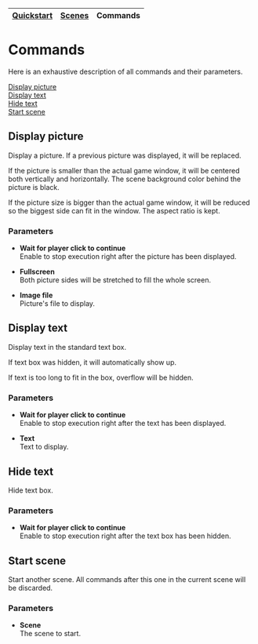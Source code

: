 | [Quickstart](quickstart.md) | [Scenes](scenes.md) | Commands |
| --- | --- | --- |

# Commands

Here is an exhaustive description of all commands and their parameters.

[Display picture](#display-picture)  
[Display text](#display-text)  
[Hide text](#hide-text)  
[Start scene](#start-scene)  

## Display picture

Display a picture. If a previous picture was displayed, it will be replaced.

If the picture is smaller than the actual game window, it will be centered both 
vertically and horizontally. The scene background color behind the picture is black.

If the picture size is bigger than the actual game window, it will be reduced so
the biggest side can fit in the window. The aspect ratio is kept.

### Parameters

- **Wait for player click to continue**  
Enable to stop execution right after the picture has been displayed.

- **Fullscreen**  
Both picture sides will be stretched to fill the whole screen.

- **Image file**  
Picture's file to display.

## Display text

Display text in the standard text box.

If text box was hidden, it will automatically show up. 

If text is too long to fit in the box, overflow will be hidden. 

### Parameters

- **Wait for player click to continue**  
Enable to stop execution right after the text has been displayed.

- **Text**  
Text to display.

## Hide text

Hide text box.

### Parameters

- **Wait for player click to continue**  
Enable to stop execution right after the text box has been hidden.

## Start scene

Start another scene. All commands after this one in the current scene will be discarded.

### Parameters

- **Scene**  
The scene to start.
